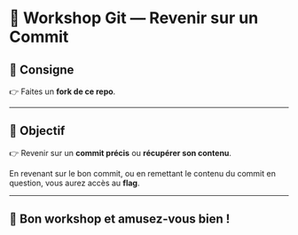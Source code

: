 # 📝 Workshop Git — Revenir sur un Commit

## 📌 Consigne

👉 Faites un **fork de ce repo**.

---

## 🎯 Objectif

👉 Revenir sur un **commit précis** ou **récupérer son contenu**.

En revenant sur le bon commit, ou en remettant le contenu du commit en question, vous aurez accès au **flag**.

---

## 🚀 Bon workshop et amusez-vous bien !
